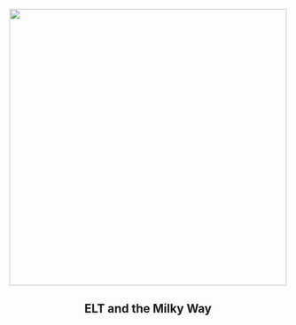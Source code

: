 
<p align="center"><img src="https://apod.nasa.gov/apod/image/2403/ELT_2024-03-13_1024.jpg" width="500" height="500"></p>
<h2 align="center">ELT and the Milky Way</h2>
